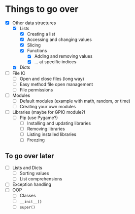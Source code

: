 # Things to go over

- [x] Other data structures
  - [x] Lists
    - [x] Creating a list
    - [x] Accessing and changing values
    - [x] Slicing
    - [x] Functions
      - [x] Adding and removing values
      - [x] ... at specific indices
  - [x] Dicts
- [ ] File IO
  - [ ] Open and close files (long way)
  - [ ] Easy method file open management
  - [ ] File permissions
- [ ] Modules
  - [ ] Default modules (example with math, random, or time)
  - [ ] Creating your own modules
- [ ] Libraries (maybe for GPIO module?)
  - [ ] Pip (use Pygame?)
    - [ ] Installing and updating libraries
    - [ ] Removing libraries
    - [ ] Listing installed libraries
    - [ ] Freezing

## To go over later

- [ ] Lists and Dicts
  - [ ] Sorting values
  - [ ] List comprehensions
- [ ] Exception handling
- [ ] OOP
  - [ ] Classes
  - [ ] `__init__()`
  - [ ] `super()`
